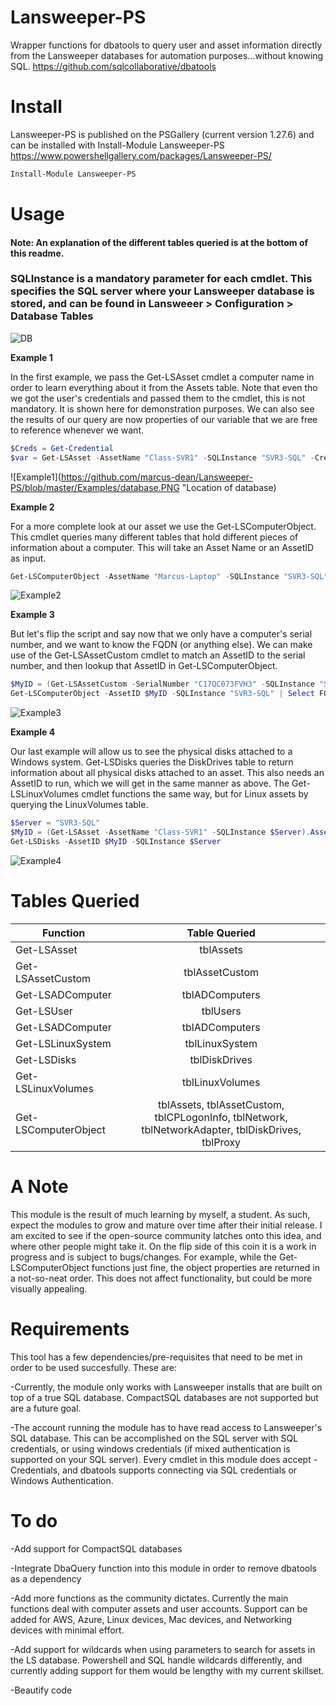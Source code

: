 # Lansweeper-PS
Wrapper functions for dbatools to query user and asset information directly from the Lansweeper databases for automation purposes...without knowing SQL.
https://github.com/sqlcollaborative/dbatools

# Install
Lansweeper-PS is published on the PSGallery (current version 1.27.6) and can be installed with Install-Module Lansweeper-PS
https://www.powershellgallery.com/packages/Lansweeper-PS/
```Powershell
Install-Module Lansweeper-PS
```

# Usage
#### Note: An explanation of the different tables queried is at the bottom of this readme.
### SQLInstance is a mandatory parameter for each cmdlet. This specifies the SQL server where your Lansweeper database is stored, and can be found in Lansweeer > Configuration > Database Tables

![DB](https://github.com/marcus-dean/Lansweeper-PS/blob/master/Examples/Get-LSAsset.PNG "Results of Get-LSAsset")

**Example 1**

In the first example, we pass the Get-LSAsset cmdlet a computer name in order to learn everything about it from the Assets table.
Note that even tho we got the user's credentials and passed them to the cmdlet, this is not mandatory. It is shown here for demonstration purposes.
We can also see the results of our query are now properties of our variable that we are free to reference whenever we want.
```Powershell
$Creds = Get-Credential
$var = Get-LSAsset -AssetName "Class-SVR1" -SQLInstance "SVR3-SQL" -Credentials $Creds
```
![Example1](https://github.com/marcus-dean/Lansweeper-PS/blob/master/Examples/database.PNG "Location of database)

**Example 2**

For a more complete look at our asset we use the Get-LSComputerObject. This cmdlet queries many different tables that hold different pieces of information about a computer. This will take an Asset Name or an AssetID as input.
```Powershell
Get-LSComputerObject -AssetName "Marcus-Laptop" -SQLInstance "SVR3-SQL"
```
![Example2](https://github.com/marcus-dean/Lansweeper-PS/blob/master/Examples/Get-LSComputerObject.PNG "Results of Get-LSCoputerObject")

**Example 3**

But let's flip the script and say now that we only have a computer's serial number, and we want to know the FQDN (or anything else). We can make use of the Get-LSAssetCustom cmdlet to match an AssetID to the serial number, and then lookup that AssetID in Get-LSComputerObject.

```Powershell
$MyID = (Get-LSAssetCustom -SerialNumber "C17QC073FVH3" -SQLInstance "SVR3-SQL").AssetID
Get-LSComputerObject -AssetID $MyID -SQLInstance "SVR3-SQL" | Select FQDN
```
![Example3](https://github.com/marcus-dean/Lansweeper-PS/blob/master/Examples/Get%20Computer%20Serial.PNG "Turning our computer serial into a FQDN")

**Example 4**

Our last example will allow us to see the physical disks attached to a Windows system. Get-LSDisks queries the DiskDrives table to return information about all physical disks attached to an asset. This also needs an AssetID to run, which we will get in the same manner as above. The Get-LSLinuxVolumes cmdlet functions the same way, but for Linux assets by querying the LinuxVolumes table.

```Powershell
$Server = "SVR3-SQL"
$MyID = (Get-LSAsset -AssetName "Class-SVR1" -SQLInstance $Server).AssetID
Get-LSDisks -AssetID $MyID -SQLInstance $Server 
```
![Example4](https://github.com/marcus-dean/Lansweeper-PS/blob/master/Examples/Get-LSDisks.PNG "Results of Get-LSDisks")

# Tables Queried
| Function               | Table  Queried     | 
| -----------------------|:------------------:| 
| Get-LSAsset            | tblAssets          | 
| Get-LSAssetCustom      | tblAssetCustom     | 
| Get-LSADComputer       | tblADComputers     |
| Get-LSUser             | tblUsers           |
| Get-LSADComputer       | tblADComputers     |
| Get-LSLinuxSystem      | tblLinuxSystem     |
| Get-LSDisks            | tblDiskDrives      |
| Get-LSLinuxVolumes     | tblLinuxVolumes    |
| Get-LSComputerObject   | tblAssets, tblAssetCustom, tblCPLogonInfo, tblNetwork, tblNetworkAdapter, tblDiskDrives, tblProxy     |


# A Note
This module is the result of much learning by myself, a student. As such, expect the modules to grow and mature over time after their initial release. I am excited to see if the open-source community latches onto this idea, and where other people might take it. On the flip side of this coin it is a work in progress and is subject to bugs/changes. For example, while the Get-LSComputerObject functions just fine, the object properties are returned in a not-so-neat order. This does not affect functionality, but could be more visually appealing.

# Requirements
This tool has a few dependencies/pre-requisites that need to be met in order to be used succesfully. These are:

-Currently, the module only works with Lansweeper installs that are built on top of a true SQL database. CompactSQL databases are not supported but are a future goal. 

-The account running the module has to have read access to Lansweeper's SQL database. This can be accomplished on the SQL server with SQL credentials, or using windows credentials (if mixed authentication is supported on your SQL server). Every cmdlet in this module does accept -Credentials, and dbatools supports connecting via SQL credentials or Windows Authentication. 

# To do
-Add support for CompactSQL databases

-Integrate DbaQuery function into this module in order to remove dbatools as a dependency

-Add more functions as the community dictates. Currently the main functions deal with computer assets and user accounts. Support can be added for AWS, Azure, Linux devices, Mac devices, and Networking devices with minimal effort.

-Add support for wildcards when using parameters to search for assets in the LS database. Powershell and SQL handle wildcards differently, and currently adding support for them would be lengthy with my current skillset.

-Beautify code
